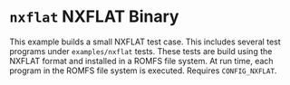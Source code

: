 `nxflat` NXFLAT Binary
======================

This example builds a small NXFLAT test case. This includes several test
programs under `examples/nxflat` tests. These tests are build using the
NXFLAT format and installed in a ROMFS file system. At run time, each
program in the ROMFS file system is executed. Requires `CONFIG_NXFLAT`.
